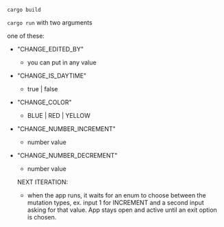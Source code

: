 `cargo build`  

`cargo run` with two arguments

one of these:

- "CHANGE_EDITED_BY"
  - you can put in any value
- "CHANGE_IS_DAYTIME"
  - true | false
- "CHANGE_COLOR"
  - BLUE | RED | YELLOW
- "CHANGE_NUMBER_INCREMENT"
  - number value
- "CHANGE_NUMBER_DECREMENT"
  - number value

  NEXT ITERATION:
  - when the app runs, it waits for an enum to choose between the mutation types, ex. input 1 for INCREMENT and a second input asking for that value. App stays open and active until an exit option is chosen.  
  